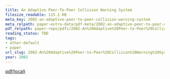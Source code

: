 ```yaml
---
title: An Adaptive Peer-To-Peer Collision Warning System
filesize_readable: 115.1 KB
meta_key: 2002-an-adaptive-peer-to-peer-collision-warning-system
meta_relpath: paper-extra-data/pdf-meta/2002-an-adaptive-peer-to-peer-collision-warning-system.yaml
pdf_relpath: paper-repo/pdfs/2002-An%20Adaptive%20Peer-to-Peer%20Collision%20Warning%20System.pdf
reading_status: TBD
tags:
- other-default
- paper
url_slug: 2002-An%20Adaptive%20Peer-to-Peer%20Collision%20Warning%20System
year: 2002
---
```


[pdf(local)](../../paper-repo/pdfs/2002-An%20Adaptive%20Peer-to-Peer%20Collision%20Warning%20System.pdf)
